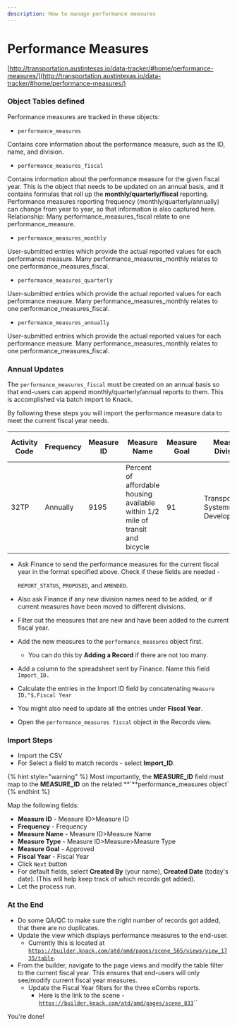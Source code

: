```yaml
---
description: How to manage performance measures
---
```


# Performance Measures

[http://transportation.austintexas.io/data-tracker/#home/performance-measures/](http://transportation.austintexas.io/data-tracker/#home/performance-measures/)

### Object Tables defined

Performance measures are tracked in these objects:

* `performance_measures`

Contains core information about the performance measure, such as the ID, name, and division.

* `performance_measures_fiscal`

Contains information about the performance measure for the given fiscal year. This is the object that needs to be updated on an annual basis, and it contains formulas that roll up the **monthly/quarterly/fiscal** reporting. Performance measures reporting frequency (monthly/quarterly/annually) can change from year to year, so that information is also captured here. Relationship: Many performance\_measures\_fiscal relate to one performance\_measure.

* `performance_measures_monthly`

User-submitted entries which provide the actual reported values for each performance measure. Many performance\_measures\_monthly relates to one performance\_measures\_fiscal.

* `performance_measures_quarterly`

User-submitted entries which provide the actual reported values for each performance measure. Many performance\_measures\_monthly relates to one performance\_measures\_fiscal.

* `performance_measures_annually`

User-submitted entries which provide the actual reported values for each performance measure. Many performance\_measures\_monthly relates to one performance\_measures\_fiscal.

### Annual Updates

The `performance_measures_fiscal` must be created on an annual basis so that end-users can append monthly/quarterly/annual reports to them. This is accomplished via batch import to Knack.

By following these steps you will import the performance measure data to meet the current fiscal year needs.

| Activity Code | Frequency | Measure ID | Measure Name                                                                   | Measure Goal | Measure Division                   | Measure Type | If the measure is new? | Fiscal Year |
| ------------- | --------- | ---------- | ------------------------------------------------------------------------------ | ------------ | ---------------------------------- | ------------ | ---------------------- | ----------- |
| 32TP          | Annually  | 9195       | Percent of affordable housing available within 1/2 mile of transit and bicycle | 91           | Transportation Systems Development | Average      | New                    | 2021        |

*   Ask Finance to send the performance measures for the current fiscal year in the format specified above. Check if these fields are needed -&#x20;

    `REPORT_STATUS`, `PROPOSED`, and `AMENDED`.
* Also ask Finance if any new division names need to be added, or if current measures have been moved to different divisions.



* Filter out the measures that are new and have been added to the current fiscal year.
* Add the new measures to the `performance_measures` object first.&#x20;
  * You can do this by **Adding a Record** if there are not too many.
* Add a column to the spreadsheet sent by Finance. Name this field `Import_ID.`
* Calculate the entries in the Import ID field by concatenating `Measure ID,"$,Fiscal Year`
* You might also need to update all the entries under **Fiscal Year**.
* Open the `performance_measures fiscal` object in the Records view.

### Import Steps

* Import the CSV
* For Select a field to match records - select **Import\_ID**.

{% hint style="warning" %}
Most importantly, the **MEASURE\_ID** field must map to the **MEASURE\_ID** on the related **\`**performance\_measures object\`
{% endhint %}

Map the following fields:

* **Measure ID** - Measure ID>Measure ID
* **Frequency** - Frequency
* **Measure Name** - Measure ID>Measure Name
* **Measure Type** - Measure ID>Measure>Measure Type
* **Measure Goal** - Approved
* **Fiscal Year** - Fiscal Year
* Click `Next` button
* For default fields, select **Created By** (your name), **Created Date** (today's date). (This will help keep track of which records get added).
* Let the process run.&#x20;

### At the End

* Do some QA/QC to make sure the right number of records got added, that there are no duplicates.
* Update the view which displays performance measures to the end-user.&#x20;
  * Currently this is located at [`https://builder.knack.com/atd/amd/pages/scene_565/views/view_1735/table`](https://builder.knack.com/atd/amd/pages/scene\_565/views/view\_1735/table). &#x20;
* From the builder, navigate to the page views and modify the table filter to the current fiscal year. This ensures that end-users will only see/modify current fiscal year measures.
  * Update the Fiscal Year filters for the three eCombs reports.&#x20;
    * Here is the link to the scene - [`https://builder.knack.com/atd/amd/pages/scene_833`](https://builder.knack.com/atd/amd/pages/scene\_833)``

You're done!
